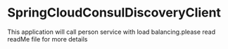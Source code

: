 # SpringCloudConsulDiscoveryClient
This application will call person service with load balancing.please read readMe file for more details
